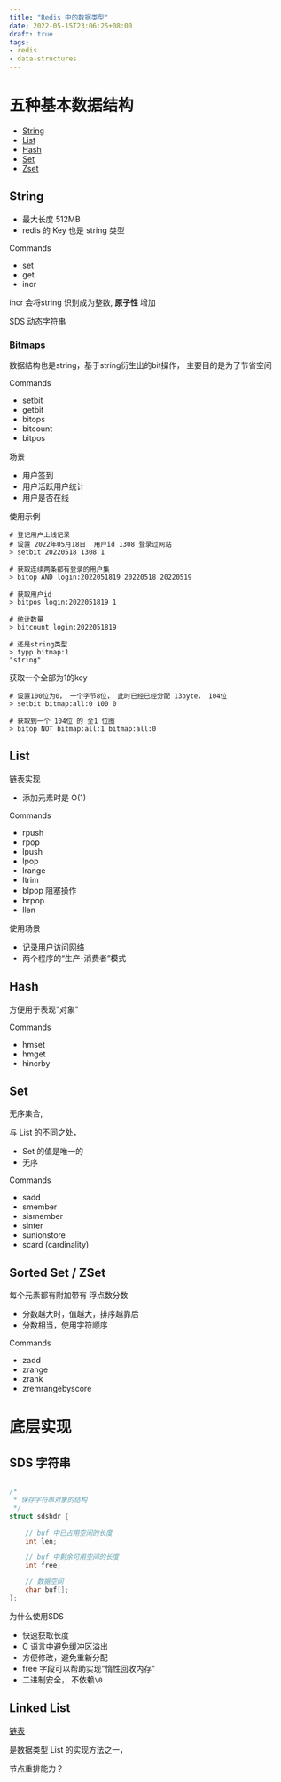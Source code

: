 ```yaml
---
title: "Redis 中的数据类型"
date: 2022-05-15T23:06:25+08:00
draft: true
tags:
- redis
- data-structures
---
```


# 五种基本数据结构

- [String](#String)
- [List](##List)
- [Hash](##Hash)
- [Set](##Set)
- [Zset](##Zset)

## String

- 最大长度 512MB
- redis 的 Key 也是 string 类型

Commands

- set
- get
- incr

incr 会将string 识别成为整数, **原子性** 增加

SDS 动态字符串

### Bitmaps

数据结构也是string，基于string衍生出的bit操作， 主要目的是为了节省空间

Commands
- setbit
- getbit
- bitops
- bitcount
- bitpos

场景
- 用户签到
- 用户活跃用户统计
- 用户是否在线

使用示例
``` 
# 登记用户上线记录
# 设置 2022年05月18日  用户id 1308 登录过网站
> setbit 20220518 1308 1

# 获取连续两条都有登录的用户集
> bitop AND login:2022051819 20220518 20220519

# 获取用户id
> bitpos login:2022051819 1

# 统计数量
> bitcount login:2022051819  

# 还是string类型
> typp bitmap:1
"string"

```

获取一个全部为1的key
```
# 设置100位为0， 一个字节8位， 此时已经已经分配 13byte， 104位
> setbit bitmap:all:0 100 0

# 获取到一个 104位 的 全1 位图 
> bitop NOT bitmap:all:1 bitmap:all:0
```

## List

链表实现

- 添加元素时是 O(1)

Commands
- rpush
- rpop
- lpush
- lpop
- lrange
- ltrim
- blpop 阻塞操作
- brpop
- llen

使用场景
- 记录用户访问网络
- 两个程序的“生产-消费者”模式

## Hash

方便用于表现"对象"

Commands
- hmset
- hmget
- hincrby

## Set

无序集合, 

与 List 的不同之处，

- Set 的值是唯一的
- 无序

Commands
- sadd
- smember
- sismember
- sinter
- sunionstore 
- scard (cardinality)

## Sorted Set / ZSet

每个元素都有附加带有 浮点数分数 

- 分数越大时，值越大，排序越靠后
- 分数相当，使用字符顺序

Commands
- zadd
- zrange
- zrank
- zremrangebyscore

# 底层实现

## SDS 字符串

``` c

/*
 * 保存字符串对象的结构
 */
struct sdshdr {
    
    // buf 中已占用空间的长度
    int len;

    // buf 中剩余可用空间的长度
    int free;

    // 数据空间
    char buf[];
};

```

为什么使用SDS

- 快速获取长度
- C 语言中避免缓冲区溢出
- 方便修改，避免重新分配
- free 字段可以帮助实现"惰性回收内存"
- 二进制安全， 不依赖`\0`

## Linked List

[链表]()

是数据类型 List 的实现方法之一， 

节点重排能力？


